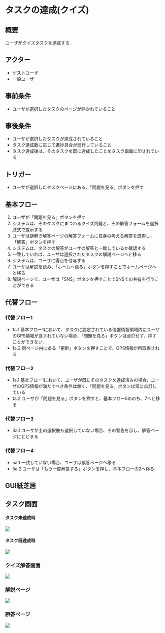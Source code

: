 # タスクの達成(クイズ)
## 概要
ユーザがクイズタスクを達成する.
## アクター
- ゲストユーザ
- 一般ユーザ
## 事前条件
- ユーザが選択したタスクのページが開かれていること
## 事後条件
- ユーザが選択したタスクが達成されていること
- タスク達成数に応じて進捗具合が進行していること
- タスク達成後は、そのタスクを既に達成したことをタスク画面に印されている
## トリガー
- ユーザが選択したタスクページにある、「問題を見る」ボダンを押す
## 基本フロー
1. ユーザが「問題を見る」ボタンを押す
2. システムは、そのタスクにまつわるクイズ問題と、その解答フォームを選択肢式で提示する
3. ユーザは謎解き解答ページの解答フォームに自身の考える解答を選択し、「解答」ボタンを押す
4. システムは、タスクの解答がユーザの解答と一致しているか確認する
5. 一致していれば、ユーザは選択されたタスクの解説ページへと移る
6. システムは、ユーザに得点を付与する
7. ユーザは解説を読み、「ホームへ戻る」ボタンを押すことでホームページへと移る
8. 解説ページで、ユーザは「SNS」ボタンを押すことでSNSでの共有を行うことができる
## 代替フロー
### 代替フロー1
- 1a.1 基本フロー1において、タスクに設定されている位置情報領域内にユーザのGPS情報が含まれていない場合、「問題を見る」ボタンは点灯せず、押すことができない.
- 1a.2 同ページ内にある「更新」ボタンを押すことで、GPS情報が再取得される
### 代替フロー2
- 1a.1 基本フロー1において、ユーザが既にそのタスクを達成済みの場合、ユーザのGPS情報が満たすべき条件は無く、「問題を見る」ボタンは常に点灯している
- 1a.2 ユーザが「問題を見る」ボタンを押すと、基本フロー5ののち、7へと移る
### 代替フロー3
- 3a.1 ユーザが土の選択肢も選択していない場合、その警告を示し、解答ページにとどまる
### 代替フロー4
- 5a.1 一致していない場合、ユーザは誤答ページへ移る
- 5a.2 ユーザは「もう一度解答する」ボタンを押し、基本フローの2へ移る
## GUI紙芝居
## タスク画面
#### タスク未達成時
<img src="img\task_page.jpg">

#### タスク既達成時
<img src="img\already_completed_task_page.jpg">

### クイズ解答画面
<img src="img\quiz_page.jpg">

### 解説ページ
<img src="img\answer_page.jpg">

### 誤答ページ
<img src="img\mistake_page.jpg">